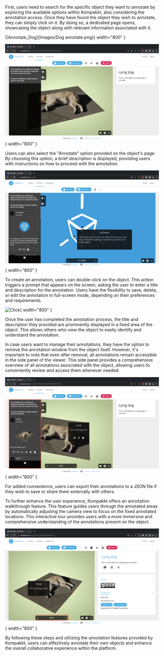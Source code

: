 First, users need to search for the specific object they want to annotate by exploring the available options within Kompakkt, also considering the annotation access. Once they have found the object they wish to annotate, they can simply click on it. By doing so, a dedicated page opens, showcasing the object along with relevant information associated with it.

![Annotate_Dog](Images/Dog annotate.png){ width="800" }

![Page](Images/Page.png){ width="800" }

Users can also select the "Annotate" option provided on the object's page. By choosing this option, a brief description is displayed, providing users with instructions on how to proceed with the annotation.


  ![Annotate](Images/Annotate.png){ width="800" }


To create an annotation, users can double-click on the object. This action triggers a prompt that appears on the screen, asking the user to enter a title and description for the annotation. Users have the flexibility to save, delete, or edit the annotation in full-screen mode, depending on their preferences and requirements.

 ![Click](Images/Click.png){ width="800" }

Once the user has completed the annotation process, the title and description they provided are prominently displayed in a fixed area of the object. This allows others who view the object to easily identify and understand the annotation.

In case users want to manage their annotations, they have the option to remove the annotation window from the object itself. However, it's important to note that even after removal, all annotations remain accessible in the side panel of the viewer. This side panel provides a comprehensive overview of all annotations associated with the object, allowing users to conveniently review and access them whenever needed.

 ![Side](Images/Side.png){ width="800" }

For added convenience, users can export their annotations to a JSON file if they wish to save or share them externally with others.

To further enhance the user experience, Kompakkt offers an annotation walkthrough feature. This feature guides users through the annotated areas by automatically adjusting the camera view to focus on the fixed annotated locations. This interactive tour provides users with a more immersive and comprehensive understanding of the annotations present on the object.

 ![Walkthrough](Images/Walkthrough.png){ width="800" }

By following these steps and utilizing the annotation features provided by Kompakkt, users can effectively annotate their own objects and enhance the overall collaborative experience within the platform.

